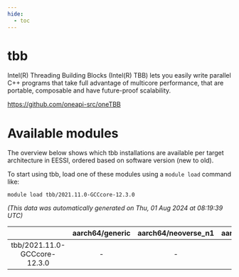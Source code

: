 ```yaml
---
hide:
  - toc
---
```


tbb
===


Intel(R) Threading Building Blocks (Intel(R) TBB) lets you easily write parallel C++ programs that take full advantage of multicore performance, that are portable, composable and have future-proof scalability.

https://github.com/oneapi-src/oneTBB
# Available modules


The overview below shows which tbb installations are available per target architecture in EESSI, ordered based on software version (new to old).

To start using tbb, load one of these modules using a `module load` command like:

```shell
module load tbb/2021.11.0-GCCcore-12.3.0
```

*(This data was automatically generated on Thu, 01 Aug 2024 at 08:19:39 UTC)*  

| |aarch64/generic|aarch64/neoverse_n1|aarch64/neoverse_v1|x86_64/generic|x86_64/amd/zen2|x86_64/amd/zen3|x86_64/intel/haswell|x86_64/intel/skylake_avx512|
| :---: | :---: | :---: | :---: | :---: | :---: | :---: | :---: | :---: |
|tbb/2021.11.0-GCCcore-12.3.0|-|-|-|x|x|x|x|x|
